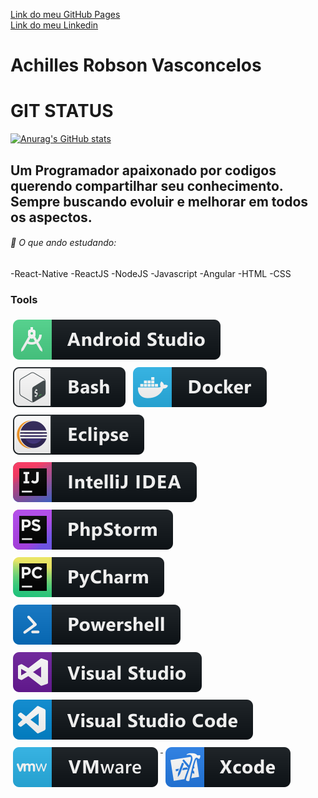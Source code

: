  [Link do meu GitHub Pages](https://github.com/gasperpb)     
 [Link do meu Linkedin](https://www.linkedin.com/in/achilles-robson-48360b152)


# Achilles Robson Vasconcelos

# GIT STATUS 
[![Anurag's GitHub stats](https://github-readme-stats.vercel.app/api?username=anuraghazra)](https://github.com/anuraghazra/github-readme-stats)



## Um Programador apaixonado por codigos querendo compartilhar seu conhecimento. Sempre buscando evoluir e melhorar em todos os aspectos.

###### 📓 O que ando estudando:
-React-Native
-ReactJS
-NodeJS
-Javascript
-Angular
-HTML
-CSS


### Tools  
<p align="left">
  <a href="#">
    <img src="https://github.com/gasperpb/ColoredBadges/raw/master/svg/dev/tools/android_studio.svg" alt="android_studio" style="vertical-align:top; margin:6px 4px">
  </a>

  <a href="#">
  </a> 
    <img src="https://github.com/gasperpb/ColoredBadges/raw/master/svg/dev/tools/bash.svg" alt="bash" style="vertical-align:top; margin:6px 4px">

  <a href="#">
    <img src="https://github.com/gasperpb/ColoredBadges/raw/master/svg/dev/tools/docker.svg" alt="docker" style="vertical-align:top; margin:6px 4px">
  </a> 

  <a href="#">
    <img src="https://github.com/gasperpb/ColoredBadges/raw/master/svg/dev/tools/eclipse.svg" alt="eclipse" style="vertical-align:top; margin:6px 4px">
  </a>

  <a href="#">
    <img src="https://github.com/gasperpb/ColoredBadges/raw/master/svg/dev/tools/jetbrains_intellij.svg" alt="jetbrains_intellij" style="vertical-align:top; margin:6px 4px">
  </a> 

  <a href="#">
    <img src="https://github.com/gasperpb/ColoredBadges/raw/master/svg/dev/tools/jetbrains_phpstorm.svg" alt="jetbrains_phpstorm" style="vertical-align:top; margin:6px 4px">
  </a> 

  <a href="#">
    <img src="https://github.com/gasperpb/ColoredBadges/raw/master/svg/dev/tools/jetbrains_pycharm.svg" alt="jetbrains_pycharm" style="vertical-align:top; margin:6px 4px">
  </a>

  <a href="#">
    <img src="https://github.com/gasperpb/ColoredBadges/raw/master/svg/dev/tools/powershell.svg" alt="powershell" style="vertical-align:top; margin:6px 4px">
  </a> 


  <a href="#">
    <img src="https://github.com/gasperpb/ColoredBadges/raw/master/svg/dev/tools/visualstudio.svg" alt="visualstudio" style="vertical-align:top; margin:6px 4px">
  </a> 

  <a href="#">
    <img src="https://github.com/gasperpb/ColoredBadges/raw/master/svg/dev/tools/visualstudio_code.svg" alt="visualstudio_code" style="vertical-align:top; margin:6px 4px">
  </a> 

  <a href="#">
    <img src="https://github.com/gasperpb/ColoredBadges/raw/master/svg/dev/tools/vmware.svg" alt="vmware" style="vertical-align:top; margin:6px 4px">
  </a> 

  <a href="#">
    <img src="https://github.com/gasperpb/ColoredBadges/raw/master/svg/dev/tools/xcode.svg" alt="xcode" style="vertical-align:top; margin:6px 4px">
  </a> 

</p>
